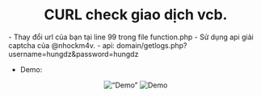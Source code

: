 <H1 align="center">
CURL check giao dịch vcb.
</H1>
-   Thay đổi url của bạn tại line 99 trong file function.php
-   Sử dụng api giải captcha của @nhockm4v.
-   api: domain/getlogs.php?username=hungdz&password=hungdz

* Demo:
<p align="center">
  <img src="https://www.upsieutoc.com/images/2020/02/26/Screen-Shot-2020-02-26-at-22.44.38.png" width="" title="Demo" alt=“Demo”>
  <img src="https://i.imgur.com/k6ahDAB.png" width="" title="Demo" alt="Demo">
</p>
